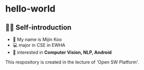 # hello-world
## 👩‍💻 Self-introduction
- 🐻 My name is Mijin Koo
- 💻 major in CSE in EWHA
- 🔎 interested in **Computer Vision, NLP, Android**
  
This respository is created in the lecture of 'Open SW Platform'.
